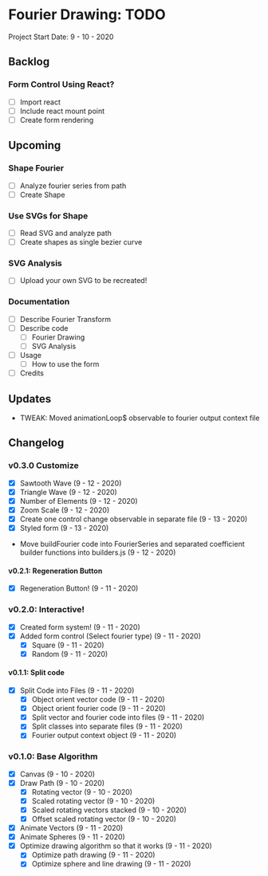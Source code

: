 Fourier Drawing: TODO
====================================================================================
Project Start Date: 9 - 10 - 2020

Backlog
------------------------------------------------------------------------------------

### Form Control Using React?

- [ ] Import react
- [ ] Include react mount point
- [ ] Create form rendering

Upcoming
------------------------------------------------------------------------------------

### Shape Fourier

- [ ] Analyze fourier series from path
- [ ] Create Shape

### Use SVGs for Shape

- [ ] Read SVG and analyze path
- [ ] Create shapes as single bezier curve

### SVG Analysis

- [ ] Upload your own SVG to be recreated!

### Documentation

- [ ] Describe Fourier Transform
- [ ] Describe code
    - [ ] Fourier Drawing
    - [ ] SVG Analysis
- [ ] Usage
    - [ ] How to use the form
- [ ] Credits

Updates
------------------------------------------------------------------------------------

- TWEAK: Moved animationLoop$ observable to fourier output context file

Changelog
------------------------------------------------------------------------------------

### v0.3.0 Customize

- [x] Sawtooth Wave (9 - 12 - 2020)
- [x] Triangle Wave (9 - 12 - 2020)
- [x] Number of Elements (9 - 12 - 2020)
- [x] Zoom Scale (9 - 12 - 2020)
- [x] Create one control change observable in separate file (9 - 13 - 2020)
- [x] Styled form (9 - 13 - 2020)
- Move buildFourier code into FourierSeries and separated coefficient builder 
    functions into builders.js (9 - 12 - 2020)

#### v0.2.1: Regeneration Button

- [x] Regeneration Button! (9 - 11 - 2020)

### v0.2.0: Interactive!

- [x] Created form system! (9 - 11 - 2020)
- [x] Added form control (Select fourier type) (9 - 11 - 2020)
    - [x] Square (9 - 11 - 2020)
    - [x] Random (9 - 11 - 2020)

#### v0.1.1: Split code

- [x] Split Code into Files (9 - 11 - 2020)
    - [x] Object orient vector code (9 - 11 - 2020)
    - [x] Object orient fourier code (9 - 11 - 2020)
    - [x] Split vector and fourier code into files (9 - 11 - 2020)
    - [x] Split classes into separate files (9 - 11 - 2020)
    - [x] Fourier output context object (9 - 11 - 2020)

### v0.1.0: Base Algorithm

- [x] Canvas (9 - 10 - 2020)
- [x] Draw Path (9 - 10 - 2020)
    - [x] Rotating vector (9 - 10 - 2020)
    - [x] Scaled rotating vector (9 - 10 - 2020)
    - [x] Scaled rotating vectors stacked (9 - 10 - 2020)
    - [x] Offset scaled rotating vector (9 - 10 - 2020)
- [x] Animate Vectors (9 - 11 - 2020)
- [x] Animate Spheres (9 - 11 - 2020)
- [x] Optimize drawing algorithm so that it works (9 - 11 - 2020)
    - [x] Optimize path drawing (9 - 11 - 2020)
    - [x] Optimize sphere and line drawing (9 - 11 - 2020)
